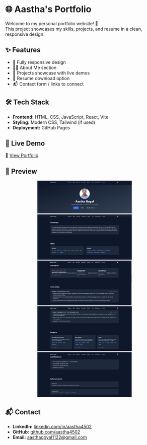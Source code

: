 
# 🌐 Aastha's Portfolio  

Welcome to my personal portfolio website! 🚀  
This project showcases my skills, projects, and resume in a clean, responsive design.  

## ✨ Features  
- 📱 Fully responsive design  
- 👩‍💻 About Me section  
- 📂 Projects showcase with live demos  
- 📄 Resume download option  
- 📬 Contact form / links to connect  

## 🛠️ Tech Stack  
- **Frontend:** HTML, CSS, JavaScript, React, Vite  
- **Styling:** Modern CSS, Tailwind (if used)  
- **Deployment:** GitHub Pages  

## 🚀 Live Demo  
🔗 [View Portfolio](https://aastha4502.github.io/AasthaPortfolio)  
## 📸 Preview  

<p align="center">
  <img src="photo1.jpg" alt="Screenshot 1" width="300" />
  <img src="photo2.jpg" alt="Screenshot 2" width="300" />
  <img src="photo3.jpg" alt="Screenshot 3" width="300" />
  <img src="photo4.jpg" alt="Screenshot 4" width="300" />
  <img src="photo5.jpg" alt="Screenshot 5" width="300" />
</p>



## 📬 Contact  
- **LinkedIn:** [linkedin.com/in/aastha4502](https://linkedin.com/in/aastha4502)  
- **GitHub:** [github.com/aastha4502](https://github.com/aastha4502)  
- **Email:** aasthagoyal1122@gmail.com  



